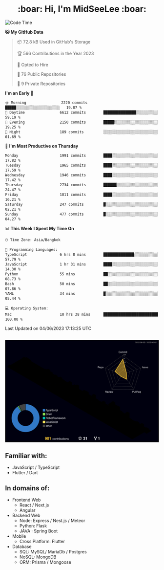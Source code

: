 <h1 align="center"> :boar: Hi, I'm MidSeeLee :boar:</h1>
 
<!--START_SECTION:waka-->
![Code Time](http://img.shields.io/badge/Code%20Time-617%20hrs%201%20min-blue)

**🐱 My GitHub Data** 

> 📦 72.8 kB Used in GitHub's Storage 
 > 
> 🏆 566 Contributions in the Year 2023
 > 
> 💼 Opted to Hire
 > 
> 📜 76 Public Repositories 
 > 
> 🔑 9 Private Repositories 
 > 
**I'm an Early 🐤** 

```text
🌞 Morning                2220 commits        █████░░░░░░░░░░░░░░░░░░░░   19.87 % 
🌆 Daytime                6612 commits        ███████████████░░░░░░░░░░   59.19 % 
🌃 Evening                2150 commits        █████░░░░░░░░░░░░░░░░░░░░   19.25 % 
🌙 Night                  189 commits         ░░░░░░░░░░░░░░░░░░░░░░░░░   01.69 % 
```
📅 **I'm Most Productive on Thursday** 

```text
Monday                   1991 commits        ████░░░░░░░░░░░░░░░░░░░░░   17.82 % 
Tuesday                  1965 commits        ████░░░░░░░░░░░░░░░░░░░░░   17.59 % 
Wednesday                1946 commits        ████░░░░░░░░░░░░░░░░░░░░░   17.42 % 
Thursday                 2734 commits        ██████░░░░░░░░░░░░░░░░░░░   24.47 % 
Friday                   1811 commits        ████░░░░░░░░░░░░░░░░░░░░░   16.21 % 
Saturday                 247 commits         █░░░░░░░░░░░░░░░░░░░░░░░░   02.21 % 
Sunday                   477 commits         █░░░░░░░░░░░░░░░░░░░░░░░░   04.27 % 
```


📊 **This Week I Spent My Time On** 

```text
🕑︎ Time Zone: Asia/Bangkok

💬 Programming Languages: 
TypeScript               6 hrs 8 mins        ██████████████░░░░░░░░░░░   57.79 % 
JavaScript               1 hr 31 mins        ████░░░░░░░░░░░░░░░░░░░░░   14.30 % 
Python                   55 mins             ██░░░░░░░░░░░░░░░░░░░░░░░   08.73 % 
Bash                     50 mins             ██░░░░░░░░░░░░░░░░░░░░░░░   07.86 % 
YAML                     34 mins             █░░░░░░░░░░░░░░░░░░░░░░░░   05.44 % 

💻 Operating System: 
Mac                      10 hrs 38 mins      █████████████████████████   100.00 % 
```


 Last Updated on 04/06/2023 17:13:25 UTC
<!--END_SECTION:waka-->

##

![](./profile-3d-contrib/profile-night-rainbow.svg)

## Familiar with:
- JavaScript / TypeScript
- Flutter / Dart

## In domains of:
- Frontend Web
  - React / Next.js
  - Angular
- Backend Web
  - Node: Express / Nest.js / Meteor
  - Python: Flask
  - JAVA : Spring Boot
- Mobile
  - Cross Platform: Flutter
- Database
  - SQL: MySQL/ MariaDb / Postgres
  - NoSQL: MongoDB
  - ORM: Prisma / Mongoose
